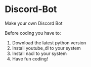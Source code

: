 # Discord-Bot
Make your own Discord Bot

Before coding you have to:

1. Download the latest python version
2. Install youtube_dl to your system
3. Install nacl to your system
4. Have fun coding!
